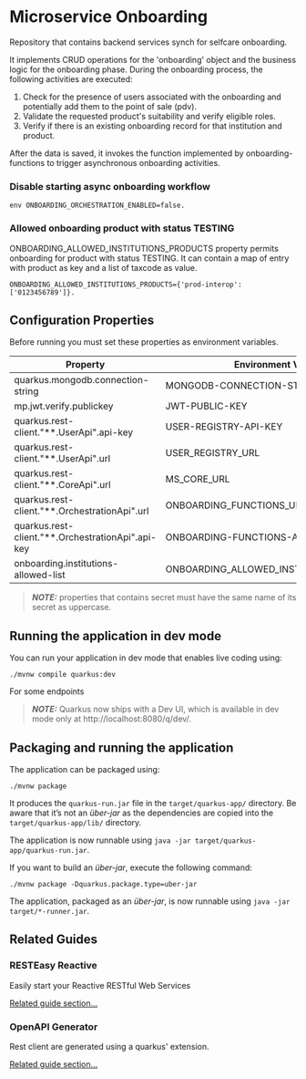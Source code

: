 # Microservice Onboarding

Repository that contains backend services synch for selfcare onboarding.

It implements CRUD operations for the 'onboarding' object and the business logic for the onboarding phase. During the onboarding process, the following activities are executed:

1. Check for the presence of users associated with the onboarding and potentially add them to the point of sale (pdv).
2. Validate the requested product's suitability and verify eligible roles.
3. Verify if there is an existing onboarding record for that institution and product.

After the data is saved, it invokes the function implemented by onboarding-functions to trigger asynchronous onboarding activities. 

### Disable starting async onboarding workflow

````properties
env ONBOARDING_ORCHESTRATION_ENABLED=false.
````
### Allowed onboarding product with status TESTING

ONBOARDING_ALLOWED_INSTITUTIONS_PRODUCTS property permits onboarding for product with status TESTING. It can contain a map of entry with product as key and a list of taxcode as value.

````properties
ONBOARDING_ALLOWED_INSTITUTIONS_PRODUCTS={'prod-interop': ['0123456789']}.
````

## Configuration Properties

Before running you must set these properties as environment variables.


| **Property**                                           | **Environment Variable**                 | **Default** | **Required** |
|--------------------------------------------------------|------------------------------------------|-------------|:------------:|
| quarkus.mongodb.connection-string<br/>                 | MONGODB-CONNECTION-STRING                |             |     yes      |
| mp.jwt.verify.publickey<br/>                           | JWT-PUBLIC-KEY                           |             |     yes      |
| quarkus.rest-client."**.UserApi".api-key<br/>          | USER-REGISTRY-API-KEY                    |             |     yes      |
| quarkus.rest-client."**.UserApi".url<br/>              | USER_REGISTRY_URL                        |             |     yes      |
| quarkus.rest-client."**.CoreApi".url<br/>              | MS_CORE_URL                              |             |     yes      |
| quarkus.rest-client."**.OrchestrationApi".url<br/>     | ONBOARDING_FUNCTIONS_URL                 |             |     yes      |
| quarkus.rest-client."**.OrchestrationApi".api-key<br/> | ONBOARDING-FUNCTIONS-API-KEY             |             |     yes      |
| onboarding.institutions-allowed-list<br/>              | ONBOARDING_ALLOWED_INSTITUTIONS_PRODUCTS |             |      no      |

> **_NOTE:_**  properties that contains secret must have the same name of its secret as uppercase.


## Running the application in dev mode

You can run your application in dev mode that enables live coding using:
```shell script
./mvnw compile quarkus:dev
```

For some endpoints 

> **_NOTE:_**  Quarkus now ships with a Dev UI, which is available in dev mode only at http://localhost:8080/q/dev/.

## Packaging and running the application

The application can be packaged using:
```shell script
./mvnw package
```
It produces the `quarkus-run.jar` file in the `target/quarkus-app/` directory.
Be aware that it’s not an _über-jar_ as the dependencies are copied into the `target/quarkus-app/lib/` directory.

The application is now runnable using `java -jar target/quarkus-app/quarkus-run.jar`.

If you want to build an _über-jar_, execute the following command:
```shell script
./mvnw package -Dquarkus.package.type=uber-jar
```

The application, packaged as an _über-jar_, is now runnable using `java -jar target/*-runner.jar`.

## Related Guides


### RESTEasy Reactive

Easily start your Reactive RESTful Web Services

[Related guide section...](https://quarkus.io/guides/getting-started-reactive#reactive-jax-rs-resources)

### OpenAPI Generator

Rest client are generated using a quarkus' extension.

[Related guide section...](hhttps://github.com/quarkiverse/quarkus-openapi-generator)
